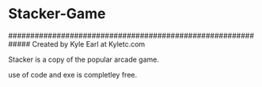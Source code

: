 # Stacker-Game
#############################################################
Created by Kyle Earl at Kyletc.com

Stacker is a copy of the popular arcade game.

use of code and exe is completley free.
